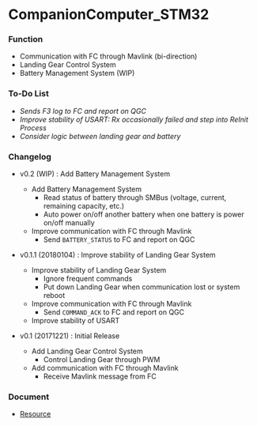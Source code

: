 # CompanionComputer_STM32

### Function
- Communication with FC through Mavlink (bi-direction)
- Landing Gear Control System
- Battery Management System (WIP)

### To-Do List
- *Sends F3 log to FC and report on QGC*
- *Improve stability of USART: Rx occasionally failed and step into ReInit Process*
- *Consider logic between landing gear and battery*

### Changelog
* v0.2 (WIP) : Add Battery Management System
    + Add Battery Management System
        + Read status of battery through SMBus (voltage, current, remaining capacity, etc.)
        + Auto power on/off another battery when one battery is power on/off manually
    * Improve communication with FC through Mavlink
        + Send `BATTERY_STATUS` to FC and report on QGC

* v0.1.1 (20180104) : Improve stability of Landing Gear System
    * Improve stability of Landing Gear System
        + Ignore frequent commands
        + Put down Landing Gear when communication lost or system reboot
    * Improve communication with FC through Mavlink
        + Send `COMMAND_ACK` to FC and report on QGC
    * Improve stability of USART

* v0.1 (20171221) : Initial Release
    + Add Landing Gear Control System
        + Control Landing Gear through PWM
    + Add communication with FC through Mavlink
        + Receive Mavlink message from FC

### Document
* [Resource](Doc/Resource.md)